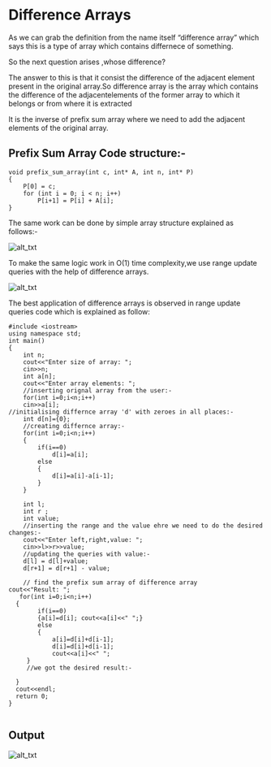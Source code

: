 # Difference Arrays

As we can grab the definition from the name itself “difference array” which says this is a type of array which contains differnece of something.


So the next question arises ,whose difference?


The answer to this is that it consist the difference of the adjacent element present in the original array.So difference array is the array which contains the difference of the adjacentelements of the former array to which it belongs or from where it is extracted

It is the inverse of prefix sum array where we need to add the adjacent elements of the original array.

## Prefix Sum Array  Code structure:-

```
void prefix_sum_array(int c, int* A, int n, int* P)
{
    P[0] = c;
    for (int i = 0; i < n; i++)
        P[i+1] = P[i] + A[i];
}

```

The same work can be done by simple array structure explained as follows:-

![alt_txt](https://github.com/Ayushi2811/Project-on-Data-structure/blob/master/cna.jpg)

To make the same logic work in O(1) time complexity,we use range update queries with the help of difference arrays.

![alt_txt](https://github.com/Ayushi2811/Project-on-Data-structure/blob/master/Screenshot%202021-09-23%20163652.jpg)

The best application of difference arrays is observed in range update queries code which is explained as follow:

```
#include <iostream>
using namespace std;
int main()
{
    int n;
    cout<<"Enter size of array: ";
    cin>>n;
    int a[n];
    cout<<"Enter array elements: ";
    //inserting orignal array from the user:-
    for(int i=0;i<n;i++)
    cin>>a[i];
//initialising differnce array 'd' with zeroes in all places:-
    int d[n]={0};
    //creating differnce array:-
    for(int i=0;i<n;i++)
    {
        if(i==0)
            d[i]=a[i];
        else
        {
            d[i]=a[i]-a[i-1];
        }
    }

    int l;
    int r ;
    int value;
    //inserting the range and the value ehre we need to do the desired changes:-
    cout<<"Enter left,right,value: ";
    cin>>l>>r>>value;
    //updating the queries with value:-
    d[l] = d[l]+value;
    d[r+1] = d[r+1] - value;
    
    // find the prefix sum array of difference array
cout<<"Result: ";
   for(int i=0;i<n;i++)
  {
        if(i==0)
        {a[i]=d[i]; cout<<a[i]<<" ";}
        else
        {
            a[i]=d[i]+d[i-1];
            d[i]=d[i]+d[i-1];
            cout<<a[i]<<" ";
     }
     //we got the desired result:-

  }
  cout<<endl;
  return 0;
}
    
```

## Output
![alt_txt](https://github.com/Ayushi2811/Project-on-Data-structure/blob/master/Screenshot%202021-09-23%20110450.jpg)


